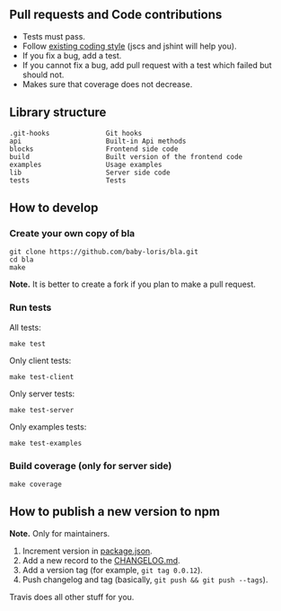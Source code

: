 ## Pull requests and Code contributions

* Tests must pass.
* Follow [existing coding style](https://github.com/ymaps/codestyle/blob/master/js.md) (jscs and jshint will help you).
* If you fix a bug, add a test.
* If you cannot fix a bug, add pull request with a test which failed but should not.
* Makes sure that coverage does not decrease.

## Library structure
```
.git-hooks              Git hooks
api                     Built-in Api methods
blocks                  Frontend side code
build                   Built version of the frontend code
examples                Usage examples
lib                     Server side code
tests                   Tests
```

## How to develop
### Create your own copy of bla
```
git clone https://github.com/baby-loris/bla.git
cd bla
make
```

**Note.** It is better to create a fork if you plan to make a pull request.

### Run tests
All tests:
```
make test
```

Only client tests:
```
make test-client
```

Only server tests:
```
make test-server
```

Only examples tests:
```
make test-examples
```

### Build coverage (only for server side)
```
make coverage
```

## How to publish a new version to npm
**Note.** Only for maintainers.

  1. Increment version in [package.json](package.json).
  2. Add a new record to the [CHANGELOG.md](CHANGELOG.md).
  3. Add a version tag (for example, ```git tag 0.0.12```).
  4. Push changelog and tag (basically, ```git push && git push --tags```).

Travis does all other stuff for you.

